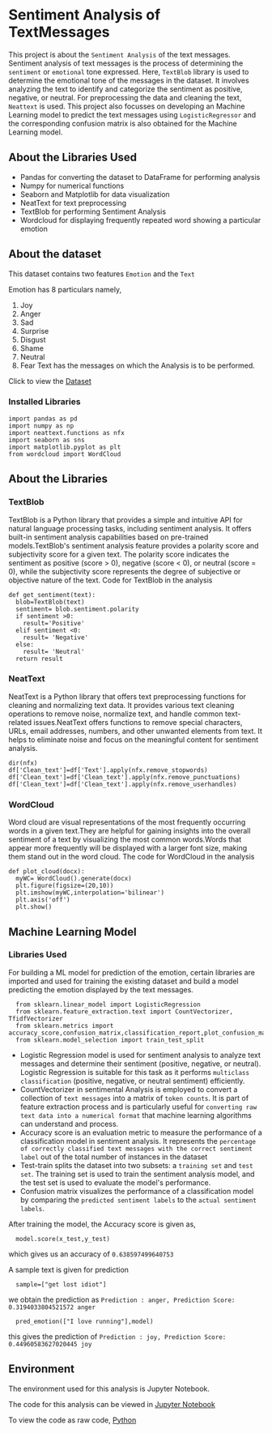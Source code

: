 # Sentiment Analysis of TextMessages
This project is about the `Sentiment Analysis` of the text messages. Sentiment analysis of text messages is the process of determining the `sentiment` or `emotional` tone expressed. Here, `TextBlob` library is used to determine the emotional tone of the messages in the dataset. It involves analyzing the text to identify and categorize the sentiment as positive, negative, or neutral. For preprocessing the data and cleaning the text, `Neattext` is used. This project also focusses on developing an Machine Learning model to predict the text messages using `LogisticRegressor` and the corresponding confusion matrix is also obtained for the Machine Learning model.

## About the Libraries Used

- Pandas for converting the dataset to DataFrame for performing analysis
- Numpy for numerical functions
- Seaborn and Matplotlib for data visualization
- NeatText for text preprocessing
- TextBlob for performing Sentiment Analysis
- Wordcloud for displaying frequently repeated word showing a particular emotion

## About the dataset
  This dataset contains two features `Emotion` and the `Text`

Emotion has 8 particulars namely,
1. Joy
2. Anger
3. Sad
4. Surprise
5. Disgust
6. Shame
7. Neutral
8. Fear
Text has the messages on which the Analysis is to be performed.

Click to view the [Dataset](dataset.csv)

### Installed Libraries
    import pandas as pd
    import numpy as np
    import neattext.functions as nfx
    import seaborn as sns
    import matplotlib.pyplot as plt
    from wordcloud import WordCloud

## About the Libraries
  
### TextBlob 
TextBlob is a Python library that provides a simple and intuitive API for natural language processing tasks, including sentiment analysis. It offers built-in sentiment analysis capabilities based on pre-trained models.TextBlob's sentiment analysis feature provides a polarity score and subjectivity score for a given text. The polarity score indicates the sentiment as positive (score > 0), negative (score < 0), or neutral (score = 0), while the subjectivity score represents the degree of subjective or objective nature of the text.
Code for TextBlob in the analysis

    def get_sentiment(text):
      blob=TextBlob(text)
      sentiment= blob.sentiment.polarity
      if sentiment >0:
        result='Positive'
      elif sentiment <0:
        result= 'Negative'
      else:
        result= 'Neutral'
      return result

### NeatText
NeatText is a Python library that offers text preprocessing functions for cleaning and normalizing text data. It provides various text cleaning operations to remove noise, normalize text, and handle common text-related issues.NeatText offers functions to remove special characters, URLs, email addresses, numbers, and other unwanted elements from text. It helps to eliminate noise and focus on the meaningful content for sentiment analysis.

    dir(nfx)
    df['Clean_text']=df['Text'].apply(nfx.remove_stopwords)
    df['Clean_text']=df['Clean_text'].apply(nfx.remove_punctuations)
    df['Clean_text']=df['Clean_text'].apply(nfx.remove_userhandles)

### WordCloud
Word cloud are visual representations of the most frequently occurring words in a given text.They are helpful for gaining insights into the overall sentiment of a text by visualizing the most common words.Words that appear more frequently will be displayed with a larger font size, making them stand out in the word cloud.
The code for WordCloud in the analysis

    def plot_cloud(docx):
      myWC= WordCloud().generate(docx)
      plt.figure(figsize=(20,10))
      plt.imshow(myWC,interpolation='bilinear')
      plt.axis('off')
      plt.show()

## Machine Learning Model

### Libraries Used

For building a ML model for prediction of the emotion, certain libraries are imported and used for training the existing dataset and build a model predicting the emotion displayed by the text messages.

      from sklearn.linear_model import LogisticRegression
      from sklearn.feature_extraction.text import CountVectorizer, TfidfVectorizer
      from sklearn.metrics import accuracy_score,confusion_matrix,classification_report,plot_confusion_matrix
      from sklearn.model_selection import train_test_split
      
- Logistic Regression model is used for sentiment analysis to analyze text messages and determine their sentiment (positive, negative, or neutral). Logistic Regression is suitable for this task as it performs `multiclass classification` (positive, negative, or neutral sentiment) efficiently.
- CountVectorizer in sentimental Analysis is employed to convert a collection of `text messages` into a matrix of `token counts`. It is part of feature extraction process and is particularly useful for `converting raw text data into a numerical format` that machine learning algorithms can understand and process.
- Accuracy score is an evaluation metric to measure the performance of a classification model in sentiment analysis. It represents the `percentage of correctly classified text messages with the correct sentiment label` out of the total number of instances in the dataset
- Test-train splits the dataset into two subsets: a `training set` and `test set`. The training set is used to train the sentiment analysis model, and the test set is used to evaluate the model's performance. 
- Confusion matrix visualizes the performance of a classification model by comparing the `predicted sentiment labels` to the `actual sentiment labels`.

After training the model, the Accuracy score is given as,
         
      model.score(x_test,y_test)
which gives us an accuracy of `0.638597499640753`

A sample text is given for prediction

      sample=["get lost idiot"]
we obtain the prediction as `Prediction : anger, Prediction Score: 0.3194033804521572
anger`

      pred_emotion(["I love running"],model)
this gives the prediction of `Prediction : joy, Prediction Score: 0.44960583627020445
joy`

## Environment
The environment used for this analysis is Jupyter Notebook.

The code for this analysis can be viewed in [Jupyter Notebook](Text-message-SentimentAnalysis.ipynb)

To view the code as raw code, [Python](Text-message-SentimentAnalysis.py)
